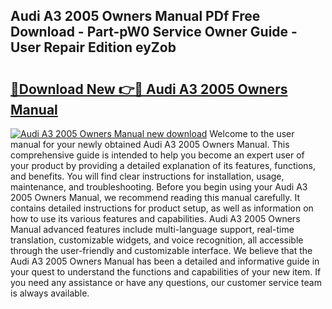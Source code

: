## Audi A3 2005 Owners Manual PDf Free Download - Part-pW0 Service Owner Guide - User Repair Edition eyZob

# <h2><a href="http://cf14373.oget.top/?id=Audi+A3+2005+Owners+Manual">🔗Download New 👉🔴 Audi A3 2005 Owners Manual</a></h2>

[![Audi A3 2005 Owners Manual new download](https://i.imgur.com/5g1atiW.png)](http://cf14373.oget.top/?id=Audi+A3+2005+Owners+Manual)
Welcome to the user manual for your newly obtained Audi A3 2005 Owners Manual. This comprehensive guide is intended to help you become an expert user of your product by providing a detailed explanation of its features, functions, and benefits. You will find clear instructions for installation, usage, maintenance, and troubleshooting. Before you begin using your Audi A3 2005 Owners Manual, we recommend reading this manual carefully. It contains detailed instructions for product setup, as well as information on how to use its various features and capabilities. Audi A3 2005 Owners Manual advanced features include multi-language support, real-time translation, customizable widgets, and voice recognition, all accessible through the user-friendly and customizable interface. We believe that the Audi A3 2005 Owners Manual has been a detailed and informative guide in your quest to understand the functions and capabilities of your new item. If you need any assistance or have any questions, our customer service team is always available.
